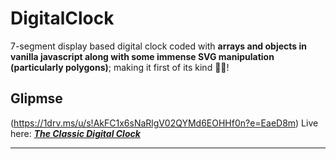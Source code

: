 # DigitalClock
7-segment display based digital clock coded with **arrays and objects in vanilla javascript along with some immense SVG manipulation (particularly polygons)**; making it first of its kind ✌🏾!<br/>

## Glipmse
(https://1drv.ms/u/s!AkFC1x6sNaRlgV02QYMd6EOHHf0n?e=EaeD8m)
Live here: *[**The Classic Digital Clock**](https://www.esantosh.com/clock)*
___
